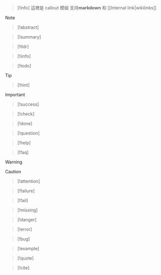 
>[!info]
> 這裡是 callout 模組 
>支持**markdown** 和 [[Internal link|wikilinks]]
>

> [!note]

> [!abstract] 

> [!summary] 

>[!tldr]

>[!iinfo] 

>[!todo]

>[!tip]

>[!hint]

>[!important] 


>[!success]

>[!check]

>[!done]


>[!question]

>[!help]

>[!faq]


>[!warning]

>[!caution]

>[!attention]


>[!failure]

>[!fail]

>[!missing]

>[!danger]

>[!error]

>[!bug]

>[!example]

>[!quote]

>[!cite]

